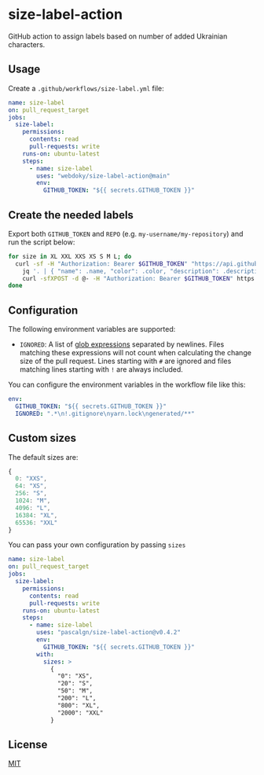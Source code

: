 # size-label-action

GitHub action to assign labels based on number of added Ukrainian characters.

## Usage

Create a `.github/workflows/size-label.yml` file:

```yaml
name: size-label
on: pull_request_target
jobs:
  size-label:
    permissions:
      contents: read
      pull-requests: write
    runs-on: ubuntu-latest
    steps:
      - name: size-label
        uses: "webdoky/size-label-action@main"
        env:
          GITHUB_TOKEN: "${{ secrets.GITHUB_TOKEN }}"
```

## Create the needed labels

Export both `GITHUB_TOKEN` and `REPO` (e.g. `my-username/my-repository`) and run the script below:

```bash
for size in XL XXL XXS XS S M L; do
  curl -sf -H "Authorization: Bearer $GITHUB_TOKEN" "https://api.github.com/repos/kubernetes/kubernetes/labels/size/$size" |
    jq '. | { "name": .name, "color": .color, "description": .description }' |
    curl -sfXPOST -d @- -H "Authorization: Bearer $GITHUB_TOKEN" https://api.github.com/repos/$REPO/labels
done
```

## Configuration

The following environment variables are supported:

- `IGNORED`: A list of [glob expressions](http://man7.org/linux/man-pages/man7/glob.7.html)
  separated by newlines. Files matching these expressions will not count when
  calculating the change size of the pull request. Lines starting with `#` are
  ignored and files matching lines starting with `!` are always included.

You can configure the environment variables in the workflow file like this:

```yaml
env:
  GITHUB_TOKEN: "${{ secrets.GITHUB_TOKEN }}"
  IGNORED: ".*\n!.gitignore\nyarn.lock\ngenerated/**"
```

## Custom sizes

The default sizes are:

```js
{
  0: "XXS",
  64: "XS",
  256: "S",
  1024: "M",
  4096: "L",
  16384: "XL",
  65536: "XXL"
}
```

You can pass your own configuration by passing `sizes`

```yaml
name: size-label
on: pull_request_target
jobs:
  size-label:
    permissions:
      contents: read
      pull-requests: write
    runs-on: ubuntu-latest
    steps:
      - name: size-label
        uses: "pascalgn/size-label-action@v0.4.2"
        env:
          GITHUB_TOKEN: "${{ secrets.GITHUB_TOKEN }}"
        with:
          sizes: >
            {
              "0": "XS",
              "20": "S",
              "50": "M",
              "200": "L",
              "800": "XL",
              "2000": "XXL"
            }
```

## License

[MIT](LICENSE)
